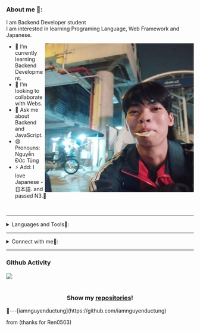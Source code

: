 
### About me 🦀:
I am Backend Developer student<br/>
I am interested in learning Programing Language, Web Framework and Japanese.

<img align="right" alt="GIF" src="https://github.com/iamnguyenductung/iamnguyenductung/blob/master/img/aboutme.png" width="400" height="400" />

- 🌱 I’m currently learning Backend Development.
- 👯 I’m looking to collaborate with  Webs.
- 💬 Ask me about Backend and JavaScript.
- 😄 Pronouns: Nguyễn Đức Tùng
- ⚡ Add: I love Japanese - 日本語. and passed N3.🦀

<br/>

---

<details>
<summary>
Languages and Tools🦀:
</summary>
  <br/>
<code><img height="40" src="https://raw.githubusercontent.com/github/explore/80688e429a7d4ef2fca1e82350fe8e3517d3494d/topics/javascript/javascript.png"></code>
<code><img height="40" src="https://raw.githubusercontent.com/github/explore/80688e429a7d4ef2fca1e82350fe8e3517d3494d/topics/react/react.png"></code> 
<code><img height="40" src="https://raw.githubusercontent.com/github/explore/80688e429a7d4ef2fca1e82350fe8e3517d3494d/topics/nodejs/nodejs.png"></code>
<code><img height="40" src="https://raw.githubusercontent.com/github/explore/80688e429a7d4ef2fca1e82350fe8e3517d3494d/topics/express/express.png"></code>
<code><img height="40" src="https://raw.githubusercontent.com/github/explore/80688e429a7d4ef2fca1e82350fe8e3517d3494d/topics/mongodb/mongodb.png"></code>
<code><img height="40" src="https://raw.githubusercontent.com/github/explore/80688e429a7d4ef2fca1e82350fe8e3517d3494d/topics/postgresql/postgresql.png"></code>
<code><img height="40" src="https://raw.githubusercontent.com/github/explore/80688e429a7d4ef2fca1e82350fe8e3517d3494d/topics/python/python.png"></code>
<code><img height="40" src="https://raw.githubusercontent.com/github/explore/37c71fdca4e12086faf8c7009793d2eb588c914e/topics/nestjs/nestjs.png"></code>
<code><img height="40" src="https://raw.githubusercontent.com/github/explore/80688e429a7d4ef2fca1e82350fe8e3517d3494d/topics/typescript/typescript.png"></code>
<code><img height="40" src="https://raw.githubusercontent.com/github/explore/80688e429a7d4ef2fca1e82350fe8e3517d3494d/topics/jupyter-notebook/jupyter-notebook.png"></code>
<code><img height="40" src="https://raw.githubusercontent.com/github/explore/80688e429a7d4ef2fca1e82350fe8e3517d3494d/topics/redis/redis.png"></code>
</details>

---

<details>
<summary> Connect with me🤝: </summary>  

<br/>

<a href="https://github.com/iamnguyenductung">
  <img align="left" alt="tung's Github" width="22px" src="https://upload.wikimedia.org/wikipedia/commons/thumb/a/ae/Github-desktop-logo-symbol.svg/1024px-Github-desktop-logo-symbol.svg.png" />
</a>

<a href="https://www.facebook.com/tungducng">
  <img align="left" alt="tung's Facebook" width="22px" src="https://img.icons8.com/?size=96&id=uLWV5A9vXIPu&format=png" />
</a>


<a href="https://www.linkedin.com/in/duc-tung-761364282">
  <img align="left" alt="tung's Facebook" width="22px" src="https://img.icons8.com/?size=96&id=xuvGCOXi8Wyg&format=png" />
</a>



<br/>

</details>

---

### Github Activity 

<div>

<a href="https://github.com/iamnguyenductung">
  <img align="center" src="https://github-readme-stats.vercel.app/api/top-langs/?username=iamnguyenductung&langs_count=6&theme=tokyonight" />
</a>



<br/>
<br/>

</div>                                                                                                                 

<div align="center">
  

### Show my [repositories](https://github.com/iamnguyenductung?tab=repositories)!

</div>
🦀---[iamnguyenductung](https://github.com/iamnguyenductung)

from (thanks for Ren0503)
